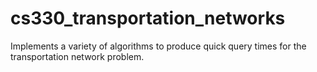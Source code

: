 # cs330_transportation_networks
Implements a variety of algorithms to produce quick query times for the transportation network problem.
